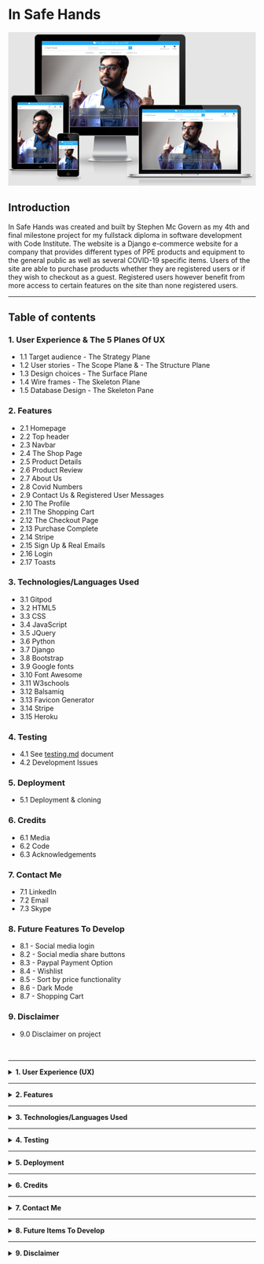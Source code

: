 # **In Safe Hands** #

![Image of site on many screens](/media/readme_images/site_responsive_image.png)

## **Introduction** ##

In Safe Hands was created and built by Stephen Mc Govern as my 4th and final milestone project for my fullstack diploma in software development with Code Institute. The website is a Django e-commerce website for a company that provides different types of PPE products and equipment to the general public as well as several COVID-19 specific items. Users of the site are able to purchase products whether they are registered users or if they wish to checkout as a guest. Registered users however benefit from more access to certain features on the site than none registered users. 

<hr>

## **Table of contents** ## 

### **1. User Experience & The 5 Planes Of UX** ###
* 1.1 Target audience - The Strategy Plane
* 1.2 User stories - The Scope Plane & - The Structure Plane
* 1.3 Design choices - The Surface Plane
* 1.4 Wire frames - The Skeleton Plane
* 1.5 Database Design - The Skeleton Pane

### **2. Features** ###
* 2.1 Homepage 
* 2.2 Top header
* 2.3 Navbar
* 2.4 The Shop Page
* 2.5 Product Details
* 2.6 Product Review
* 2.7 About Us
* 2.8 Covid Numbers
* 2.9 Contact Us & Registered User Messages
* 2.10 The Profile
* 2.11 The Shopping Cart
* 2.12 The Checkout Page
* 2.13 Purchase Complete
* 2.14 Stripe 
* 2.15 Sign Up & Real Emails
* 2.16 Login
* 2.17 Toasts

### **3. Technologies/Languages Used** ###
* 3.1 Gitpod
* 3.2 HTML5
* 3.3 CSS
* 3.4 JavaScript
* 3.5 JQuery
* 3.6 Python
* 3.7 Django
* 3.8 Bootstrap 
* 3.9 Google fonts
* 3.10 Font Awesome
* 3.11 W3schools
* 3.12 Balsamiq 
* 3.13 Favicon Generator
* 3.14 Stripe 
* 3.15 Heroku

### **4. Testing** ###
* 4.1 See [testing.md](testing.md) document 
* 4.2 Development Issues

### **5. Deployment** ###
* 5.1 Deployment & cloning

### **6. Credits** ###
* 6.1 Media
* 6.2 Code 
* 6.3 Acknowledgements

### **7. Contact Me** ###
* 7.1 LinkedIn
* 7.2 Email
* 7.3 Skype

### **8. Future Features To Develop** ###
* 8.1 - Social media login
* 8.2 - Social media share buttons
* 8.3 - Paypal Payment Option
* 8.4 - Wishlist
* 8.5 - Sort by price functionality
* 8.6 - Dark Mode
* 8.7 - Shopping Cart

### **9. Disclaimer** ###
* 9.0 Disclaimer on project

<br>
<hr>

<details>
<summary><strong>
1. User Experience (UX)
</strong></summary>
<br>

#### **1.1 - Target Audience - The Strategy Plane** ####

* The websites target audience is users who are looking to purchase various types of PPE equipment that the store provides. The website is a B2C (Business to consumer) website and is not aimed at the B2B (Business to business) market. The main goal of the business is to sell various type of PPE equipment to as many people as possible. Part of the business strategy is to keep users coming back to the site even if they are not buying a product on that particular visit. The more times someone visits your site, the greater the chance of them purchasing something from the store. Part of the strategy of getting users to return to the site is the covid numbers page that gives users a vast amount of user friendly interactive data on the current covid situation. This data while free to view and use, is kept behind a registered users wall, so anyone wishing to use it has to register to view it. The data is not generated by the store, but is compiled by our world in data. I recognize the potential that someone may register, view the data source and then start to use the our world in data site instead of the in safe hands site, but this is unavoidable when using 3rd party data. 

<hr>

#### **1.2 - User Stories - The Scope Plane** ####

* The main aim of the site is to sell various types of PPE equipment to the consumer market. Users who search for, and come to the site are, for the majority, already in buying mode. Therefore you want to facilitate a streamline buying experience with as few barriers as possible from product view to taking payment. The site functionality will allow users to view all of the products on the site in detail, proceed straight to a guest checkout where they can to complete the order if they so wish. The site also offers features that are only available to registered users such as the profile page, the order history page, the create reviews functionality, and the the priority messages feature. While the site offers features that are only available to logged in users, it will not lose sales by forcing people to register to complete a purchase.<br><br>
* <strong>User story - Site Owner: As the owner of the e-commerce site I want:</strong><br>
* I want to be able to offer my customers a range of various types of PPE products so i can: acquire new customers and retain regular ones who will buy their PPE products from me
* I want to be able to manage all of the items that my store sells myself so i can: Add, edit, update and remove different items quickly and easily depending on how they are selling 
* I want to offer my customers a simple, efficient and user friendly shopping experience so i can: Offer users have a good user experience on the site they will come back and provide repeat business
* I want to offer registered customers access to the latest Covid-19 data all in one place so i can: offer users a reason to come back to the site on a regular basis, they need to register to view this data so this allows me to send them email marketing to encourage them to buy and to update them on the store
* I want to encourage my users to register so i can: so they can save their details and streamline the purchasing process. Once they have registered I can also email market to this database of customers
* I want to provide a guest checkout so i can: offer users who do not wish to register the ability to still purchase from the store and checkout out in a quick and easy manner so the store doesn’t lose any potential business

#### **1.2 - User Stories - The Structure Plane** ####

* The structure of the site is based upon a base.html template that is replicated across all pages on the site. In the English speaking world people read from left to right and from top to bottom. Therefore the website should reflect this. On every page all of the site navigation is retained at the top of the page. This creates a comfortable user experience as once a user has a feel for the sites navigation and functionality, they can see it is replicated across the site, they are not confronted with a new layout or design on each page. The Navar is broken up into 4 separate categories. Shop PPE, About Us, Covid Info, and Contact Us. As the main aim of the site is to sell PPE equipment the first dropdown menu the user comes to is the Shop PPE menu. From here the user can view all of the PPE products or view them category by category. The about us, covid info and contact us pages contain only information on these items so the information is all grouped into relevant sub pages. The account management is all navigated to via the "My Account" drop down menu, and the shopping cart and checkout from the cart. When designing the sites structure, the user stories below were part of that formation process.<br><br>
* <strong>User story - Site User: As a shopper on the site I want to:</strong><br>
* I want to view all of the products in the store so i can: select a product to purchase
* I want to view individual products and their details so i can: identify the price, description, product protection rating, see the product image
* I want to, at a glance, be able to keep track of my purchases at any time on the site so i can: keep track of the value of goods in my cart so i can avoid spending to much money
* I want to be able to register for an account quickly and easily so i can: have a personal account on the site if I become a regular user
* I want to be able to log in and log out quickly and easily so i can: know my account can be securely logged on and off with only a few clicks. 
* I want to be able to recover my password simply if I forget it so i can: regain access to my account 
* I want to view my profile when i wish so i can: see my order history and order details 
* I want to search for a specific product or category so i can: quickly find the item that I am looking for 
* I want to easily select the quantity of a product once I have chosen to buy it so i can: add more of the product to the cart if I choose to buy more with a few clicks 
* I want to be offered a quick and easy checkout procedure so i: don’t have to register for an account if I don’t want to and still avail of a quick and easy checkout process 
* I want to be able to fully adjust my cart before checkout: incase I decide to buy more or a product, remove a product, or have selected the incorrect amount of a product
* I want to see an order confirmation in detail once ive completed my purchase so i can: verify that everything with my order is correct
* Most importantly I want to be able to use a payment provider I feel safe with so i can: feel safe and secure that my card details will be safe with this purchase  
<hr>

#### **1.3 - Design Choices - The Surface Plane** ####
<br>

**FONTS**

* For the website i decided to use the google font style of Josefin Sans. The idea of this typeface is to be geometric, elegant, with a vintage feeling. It is inspired by geometric sans serif designs from the 1920s. The link to the Josefin Sans font on Google Font can be found by clicking: [Here](https://fonts.google.com/specimen/Josefin+Sans#standard-styles)

![Image of Josefin Sans font](/media/readme_images/josefin_sans_image.png)

**ICONS**

* I have also incorporated icons throughout the website as they offer the user a more positive and intuitive user experience. All the icons that i have used came from Font Awesome website The link to the Font Awesome website can be found by clicking: [Here](https://fontawesome.com/)

**COLOURS**

* The primary colour i decided on for the website was the colour blue, specifically the colour #1fb4ff

![Image of #1fb4ff](/media/readme_images/1fb4ff.png)

* I chose the color blue because blue is typically associated with credibility, trust, knowledge, professionalism, cleanliness and calming. All of these qualities are valued in the medical/health industry which meant that blue was the ideal choice for this project.
* For the secondary colours i used the website Coolors to decide on which additional colour combination to use. Coolors is free website that uses a generator to run through different colours and palettes that will match and compliment the colours you have selected so far. The website can be found by clicking this link: [Click Here](https://coolors.co/)
* The full palette of colours i decided on to go with and their uses can be viewed below:

![Image of ms4 colour palette](/media/readme_images/MS4_colour_palette.png)

* #343A40 is the colour of the text on the site. This is the Bootstrap 4 colour for the class text-dark as Bootstrap 4 doesn't have a text-black colour
* #c3c1c1 is the silver/grey secondary colour that is used lightly throughout the site for things like borders
* #ffffff is the standard white colour that is the base of the site 
* #dc3545 is the standard Bootstrap red colour for warnings suck as invalid credit card information entered or warning toasts 

**IMAGES**

* Some of the imagery i used for the website was taken from Unsplash. Unsplash is a platform powered by a community of creators that have provided hundreds of thousands of their own photos for others to use in their projects free of charge as long as they abide by the Unsplash licence terms and conditions. These T&C's can be viewed by clicking [Here](https://unsplash.com/license) 
<hr>

#### **1.4 - Wire Frames - The Skeleton Plane** ####
<br>

* The wire frames for the site can be found here: [wireframes.md](wireframes.md)

<hr>

#### **1.5 - Database Design - The Skeleton Plane** ####
<br>

* Django works with SQL databases by default, I used SQLite during development. Heroku provides a PostgreSQL database for deployment. Below you can find all of the models used in this project and also a visualization of the database schema and its relationships and structure.<br>

* **The Database Schema**

![Image of database schema](/media/readme_images/database_schema.jpeg)

* **The Models**

<strong>Checkout/Models/`Order`:</strong>

| Name              | Database Key    | Field Type    | Type Validation                                                                      |
|-------------------|-----------------|---------------|--------------------------------------------------------------------------------------|
| Order Number      | order_number    | CharField     | `max_length=32, null=False, editable=False`                                            |
| User              | user_profile    | ForeignKey    | `UserProfile, on_delete=models.SET_NULL, null=True, blank=True, related_name='orders'` |
| Date & Time       | date            | DateTimeField | `auto_now_add=True`                                                                    |
| First Name        | first_name      | CharField     | `max_length=50, null=False, blank=False`                                               |
| Last Name         | last_name       | CharField     | `max_length=50, null=False, blank=False`                                               |
| Full Name         | full_name       | CharField     | `max_length=100, null=True, blank=True`                                                |
| Email             | email           | EmailField    | `max_length=254, null=False, blank=False`                                              |
| Phone Number      | phone_number    | CharField     | `max_length=20, null=False, blank=False`                                               |
| Street Address 1  | street_address1 | CharField     | `max_length=80, null=False, blank=False`                                               |
| Street Address 2  | street_address2 | CharField     | `max_length=80, null=False, blank=False`                                               |
| Town or City      | town_or_city    | CharField     | `max_length=40, null=False, blank=False`                                               |
| County            | county          | CharField     | `max_length=80, null=True, blank=True`                                                 |
| Eircode           | eircode         | CharField     | `max_length=20, null=True, blank=True`                                                 |
| Country           | country         | CharField     | `blank_label='Select Country *', null=False, blank=False`                              |
| Delivery          | delivery_cost   | DecimalField  | `max_digits=6, decimal_places=2, null=False, default=0`                               |
| Order Total       | order_total     | DecimalField  | `max_digits=10, decimal_places=2, null=False, default=0`                               |
| Grand Total       | grand_total     | DecimalField  | `max_digits=10, decimal_places=2, null=False, default=0`                               |
| Original Cart     | original_cart   | TextField     | `null=False, blank=False, default=''`                                                  |
| Stripe Payment ID | stripe_pid      | CharField     | `max_length=254, null=False, blank=False, default=''`                                  |
<br>

<strong>Checkout/Models/`OrderLineItem`:</strong>

| Name            | Database Key   | Field Type   | Type Validation                                                                      |
|:-----------------|:----------------|:--------------|:--------------------------------------------------------------------------------------|
| Order           | order          | ForeignKey   | `Order, null=False, blank=False, on_delete=models.CASCADE, related_name='lineitems'` |
| Product         | product        | ForeignKey   | `Product, null=False, blank=False, on_delete=models.CASCADE`                         |
| Quantity        | quantity       | IntegerField | `null=False, blank=False, default=0`                                                 |
| Line Item Total | lineitem_total | DecimalField | `max_digits=6, decimal_places=2, null=False, blank=False, editable=False`            |

<br>

<strong>Contact Us/Models/`ContactMessages`:</strong>

| Name          | Database Key  | Field Type    | Type Validation                                                |
|:---------------:|:---------------:|:---------------:|----------------------------------------------------------------|
| Sender        | sender        | ForeignKey    | `UserProfile, on_delete=models.CASCADE, null=True, blank=True` |
| Subject       | subject       | CharField     | `max_length=80, null=False, blank=False`                       |
| Message       | message       | TextField     | `max_length=3000, null=False, blank=False`                     |
| Date & Time   | date          | DateTimeField | `auto_now_add=True, editable=False`                            |
| Contact Email | contact_email | EmailField    | `max_length=254, null=True, blank=True`                        |

<br>

<strong>Products/Models/`Category`:</strong>

|      Name     |  Database Key | Field Type |             Type Validation            |
|:-------------:|:-------------:|:----------:|:--------------------------------------:|
|      Name     |      name     |  CharField |      `max_length=200, blank=False`     |
| Friendly Name | friendly_name |  CharField | `max_length=200, null=True,blank=True` |

<br>

<strong>Products/Models/`Product`:</strong>

| Name              | Database Key | Field Type   | Type Validation                                                |
|-------------------|--------------|--------------|----------------------------------------------------------------|
| Category          | category     | ForeignKey   | `'Category', null=True, blank=True, on_delete=models.SET_NULL` |
| Product Id        | p_id         | CharField    | `max_length=200, null=True, blank=True`                        |
| Name              | name         | CharField    | `max_length=200`                                               |
| Description       | description  | TextField    |                                                                |
| Price             | price        | DecimalField | `max_digits=6, decimal_places=2`                               |
| Protection Rating | rating       | DecimalField | `max_digits=6, decimal_places=2, null=True, blank=True`        |
| Image URL         | image_url    | URLField     | `max_length=1024, null=True, blank=True`                       |
| Image             | image        | ImageField   | `null=True, blank=True`                                        |

<br>

<strong>Products/Models/`UserProfile`:</strong>

| Name              | Database Key | Field Type   | Type Validation                                                |
|-------------------|--------------|--------------|----------------------------------------------------------------|
| Category          | category     | ForeignKey   | `'Category', null=True, blank=True, on_delete=models.SET_NULL` |
| Product Id        | p_id         | CharField    | `max_length=200, null=True, blank=True`                        |
| Name              | name         | CharField    | `max_length=200`                                               |
| Description       | description  | TextField    |                                                                |
| Price             | price        | DecimalField | `max_digits=6, decimal_places=2`                               |
| Protection Rating | rating       | DecimalField | `max_digits=6, decimal_places=2, null=True, blank=True`        |
| Image URL         | image_url    | URLField     | `max_length=1024, null=True, blank=True`                       |
| Image             | image        | ImageField   | `null=True, blank=True`                                        |

<br>

<strong>Reviews/Models/`ProductReview`:</strong>

|       Name       |   Database Key   |   Field Type  |                          Type Validation                         |
|:----------------|:----------------|:-------------|:----------------------------------------------------------------|
|   Review Title   |   review_title   |   CharField   |             `max_length=90, null=False, blank=False`             |
| Reviewed Product | reviewed_product |   ForeignKey  |   `Product, null=False, blank=False, on_delete=models.CASCADE`   |
|     Reviewer     |     reviewer     |   ForeignKey  | `UserProfile, null=False, blank=False, on_delete=models.CASCADE` |
|      Review      |      review      |   TextField   |                         `max_length=500`                         |
|    Date & Time   |       date       | DateTimeField |                        `auto_now_add=True`                       |
<br>

</details>

<hr>

<details>
<summary><strong>
2. Features
</strong></summary>
<br>

#### **2.1 - Home Page** ####

* When the user lands on the homepage they will see the main homepage image which is of a doctor. In this image the doctor is pointing upwards towards the top of the page with the forefinger on each hand. I choose this image specifically because i thought it worked well as the doctor appears to be pointing towards towards the dropdown menu and the search bar located above the image, so at a glance its like he is drawing your attention to the main functioning part of the page. 

![Image of homepage](media/readme_images/homepage.png)

* At the base of the page i have used a bootstrap carousel to display 3 reviews that customers have left about the site. On these carousels i have used an image of a person (To represent the customer) and their brief review. I have also used indicators letting users see visually below the review that there are 3 reviews in total that are being filtered through. I have disabled click feature so users don't have the ability to click through the reviews, the reviews are on a set timer and rotate evenly.

<hr>

#### **2.2 - Top header** ####

* The top header on the page consists of 3 separate items. The company brand/logo occupies the top left 3rd of the screen. If the user clicks on the company brand/name the user will be be brought back to the homepage.

![Image of brand/logo](media/readme_images/brand:logo.png)

* The center of the screen is occupied by the search bar. Here users can search for items in the store by typing in a key/search word. If that word is in the name or description of the product then the page will return a list of those products for the user to view. If there are no items that match the search/keyword then no products will be displayed on the products page and the user will see the message 0 Products found for "(search/keyword)". If the user doesn't enter a search/keyword and just presses the search button then they will be brought to the all products page where all of the products available are listed. 

![Image of search bar](media/readme_images/search_bar.png)

* The right hand side of the header is where the user login and shopping cart are located. Here users can see at a glance if anything is in their cart and if so the value of those items. When the shopping cart is empty the cart test will be black. When the user adds an item to the shopping cart the value of those items will be displayed on the cart in red. I choose to make the text red as it is more catching and it will stand out clearly against the black. 

![Image of shopping cart](media/readme_images/shopping_cart.png)

* If the user clicks on the My Account icon they will, depending on if they are logged in or not, see different account management options. A none logged in user will see the the option to register or to log in. (Screenshot Below)

![Image of user icon](media/readme_images/user_account.png)

* A logged in user will see the options to view their profile, and to logout.

![Image of logged in user options](media/readme_images/user_account_logged_in.png)

* An admin or superuser will see the same options as a logged in user however they will also see the option to Add Products to the store. Only superusers and admin staff have this functionality. (Screenshot below)

![Image of superuser options](media/readme_images/super_user_logged_in.png)

<hr>

#### **2.3 - The Navbar** ####

* The navbar is a bootstrap navbar that contains 4 separate dropdown menus to allow users to easily navigate the site. The first dropdown is the one that is for the store and will allow users to search for different types of PPE products that the site offers. Users can search for all the PPE equipment on one single page, or search via category of items the store sells.

![Image of Shop PPE dropdown](media/readme_images/shop_dropdown.png)

* The second dropdown item will bring users to the about us page where user can read a bit more information about the company. This is just a standard about us page one would expect. 

![Image of about us dropdown](media/readme_images/about_us.png)

* The third dropdown is the one for up to date information on Covid-19.

![Image of covid numbers dropdown](media/readme_images/covid_numbers.png)

* The final dropdown will bring the users to the contact us page. 

![Image of contact us dropdown](media/readme_images/contact_us.png)

* On mobile devices the navbar will shrink and can be opened by the user if they click on the hamburger icon on the top left of the page. After clicking all of the items will again be visible for the user to navigate the site. 

![Image of Navbar on mobile](media/readme_images/navbar_opened.png)
<hr>

#### **2.4 - The Shop Page** ####

* Users to the site have the ability to shop in a number of different ways on the site. The first way is using the search bar at the top of the page. Here users can search for products via a products name, or by a key word that is mentioned in the products description. The page will return the number of products that meet that search criteria and also display the number of items its returned in the top left above the items (Screenshot below)

![Image of name searched for via name](media/readme_images/search_via_name.png)

* The second way users can shop is via the SHOP PPE dropdown menu in the navbar. Here all of the items the shop sells are broken up into their respective categories, so users can quickly and easily search for what they need with a few clicks. 

![Image of shop dropdown](media/readme_images/shop_dropdown.png)

* After the user clicks on a category the page will render all of the products in that category and also display the number of products in that category. The image below is what is displayed if the user searches for "covid testing" 

![Image of category search results](media/readme_images/covid_testing_search.png)

* Finally if the user just clicks on the search button on the search bar without entering anything to search for then all of the products the store currently sells will be listed 

![Image of all products](media/readme_images/all_products.png)

<hr>

#### **2.5 - Product Details Page** ####

* The product details page gives users a detailed view of the product they are considering buying. The page will render the exact same for each product, only the product information will change to allow for a better user experience. Logged in users and guest users will see the same page layout apart from one difference, and that is logged in users will see the "Review This Product" button. On the product details page users will see:
1. Product Name 
2. Product Price
3. Protection level offered by the product
4. Product Category
5. Product Description
6. Read the reviews


The functionality on this page will: 
1. Allow users to add a specified quantity of a product to the cart
2. Post reviews (Logged in users only) 

Admin users will also have the ability to:
1. Edit a product
2. Delete a product 

![Image of product details page](media/readme_images/product_details.png)

* The page will maintain its structure on tablets (Screenshots below:)<br>

![Image of product details page on tablet](media/readme_images/product_details_tablet.png)

<br>

However on smaller mobile devices and mobile phones the product information will stack one section on top of the other segregated by section type (Screenshots below:)<br>

![Image of product details page on mobile phone](media/readme_images/product_details_mobile_1.png)

<br>

![Image of product details page on mobile phone](media/readme_images/product_details_mobile_2.png)


<hr>

#### **2.6 - Product Review Page** ####

* One of the pass criteria for this project was to:<br>

* <strong>"Implement at least 1 form, with validation, that allows users to create and edit models in the backend"</strong>

* The feature i have chosen for this is criteria is a registered users product review feature. A product review feature is something that most users expect to find on a modern e-commerce website. A review feature is a benefit to both customers and the store owner alike. When a store offers customers a review function it creates a better user engagement experience on your site. It allows users to leave feedback about what they thought about the product they have purchased. The review feature also lets the user know that their feedback is valued and is listened to. This feature also allows other potential customers to make a better buying decision based on the reviews of other users who have purchased the product. Finally it also allows the store owner to view the feedback each product is receiving. Store owners should never be afraid of a negative review, if a review is negative but constructive it will highlight a weak point that can be improved upon and the store owner will know they have 2 options. Firstly they can relay this feedback back to the manufacturer/supplier and see if it is possible ot improve the product, or if this is not an option, then the store owner can discontinue selling the product. 

* Anyone on the site will have the ability to read reviews, but to drive registration and sign ups, creating a review is only available to registered users who are logged in. On the product details page a none logged in user will see the following prompt under the reviews section  <strong>"Have you purchased this product? If you are a registered/logged in user then you can leave a review for this item and let others know your feedback. Login or register by clicking on the My Account icon on the top right of the page."</strong>

![Image of review prompt none logged in users](media/readme_images/review_prompt_2.png)

* However logged in users will see a different prompt. The prompt they will see is: <strong>"If you've purchased this product why not leave a review so others can see your feedback"</strong> (Screenshot below:)

![Image of review prompt logged in users](media/readme_images/review_prompt.png)

* The review page is based on the ProductReview model. That model can be found below:

`class ProductReview(models.Model):`<br>
&nbsp; &nbsp; &nbsp; `review_title = models.CharField(max_length=90, null=False, blank=False)`<br>
&nbsp; &nbsp; &nbsp; `reviewed_product = models.ForeignKey(Product, null=False, blank=False, on_delete=models.CASCADE,)`<br>
&nbsp; &nbsp; &nbsp; `reviewer = models.ForeignKey(UserProfile, null=False, blank=False, on_delete=models.CASCADE)`<br>
&nbsp; &nbsp; &nbsp; `review = models.TextField(max_length=500)`<br>
&nbsp; &nbsp; &nbsp; `date = models.DateTimeField(auto_now_add=True)`<br><br>
    `class Meta:`<br>
&nbsp; &nbsp; &nbsp; # This will correct the verbose spelling in Django admin to the correct plural spelling of reviews<br>
&nbsp; &nbsp; &nbsp; `verbose_name_plural = 'Reviews'`<br><br>
&nbsp; &nbsp; &nbsp; `def __str__(self):`<br>
&nbsp; &nbsp; &nbsp; # Renames the instance of the ProductReview model with the review title<br>
&nbsp; &nbsp; &nbsp; `return self.review_title`<br>

* The form that will render for the user can be seen below, it will have:
1. Review from = `reviewer`
2. Review Title = `review_title`
3. Reviewed Product = `reviewed_product`
4. Your Review = `review`
5. Submit review button

![Image of add review page](media/readme_images/add_review.png)

* The field for the reviewer automatically generates the username of the current logged in user. This input field i have disabled so users are not able to adjust or alter it in any way. This was done as a defensive measure to ensure all reviews can be traced to their poster.
* The reviewed product field is a dropdown menu that lists all of the items currently available in the store. The user can select the product from this menu when creating their review. 

![Image of product review dropdown menu](media/readme_images/select_product_for_review.png)

* All fields on the model are required fields. The `date` field is automatically generated but that field is hidden on the review form as it is automatically generated and you don't want the user adjusting it. Once a review has been created and the form has been validated it will be posted to the product details page as well as to the backend. The reviews in the backend are displayed to the owner with the layout below: 

![Image of product review in django](media/readme_images/reviews_in_django.png)

* When the user clicks on the review it will open in the admin page and the store owner can read the review (Screenshot below:)

![Image of product review in django opened](media/readme_images/reviews_in_django_opened.png)

* For displaying the product reviews on the site i have used a Bootstrap collapsible container with a `overflow-y` set to `scroll`. The reason for this again is defensive programming. As more and more users come to the site and reviews start to build up, i didn't want to someone to click on the "Read Product Reviews" button and then have 20 or 30 reviews appear for the user to have to scroll down what becomes a very long page. The collapsible element means the user will stay on the same part of the page and can just scroll through the reviews. I used this feature as i was especially conscious as to how the reviews would display on mobile devices (Screenshot below:)

![Image of product review on mobile](media/readme_images/review_on_mobile.png)

The 2nd part of the criteria on this model is that users must be able to edit a model. To meet this criteria i have also added the feature for users to be able to edit their own reviews. Users can only edit reviews they have created. As you can see in the image above a user, whether anonymous or not, can view all of the reviews on the site, but when a user is logged in they can see the <strong>"Edit your review"</strong> link next to the review they have created.

![Image of edit your review link](media/readme_images/edit_your_review_link.png)

* When the user clicks on the edit your review link the edit review page will open. It is the exact same as the add a review page however all of the information from the previous review will be populated so they user can read over their original review before editing and saving. 

![Image of edit your review page](media/readme_images/edit_your_review_page.png)

* Once the review has saved the updated review will be reflected both in the backend and on the site. 

<hr>

#### **2.7 - About Us Page** ####

* This is a standard about us page you would expect to find on any business site. It has an image of 2 medial workers and some text detailing a bit about the company.

![Image of about us page](media/readme_images/about_us_page.png)
<hr>

#### **2.8 - Covid Numbers Page** ####

* One of the features of the site is the covid map that provides users with up to the minute covid-19 data and stats. Again, as part of the strategy to get as many people to register on the site as possible this data is kept behind a registered users wall. Unregistered users are informed upon landing on the page that to view the data they only need to register on the site and don't need to purchase any items. (Screenshot below) 

![Image of covid numbers page none logged in users page](media/readme_images/covid_numbers_1.png)

* If a user registers and comes back to the Covid Numbers page they will see the following map.

![Image of covid numbers page logged in users](media/readme_images/covid_numbers_2.png)

* This map offers users a huge wealth of information that is updated daily. Users can view the latest charts, maps, tables, sources and are free to download some the data. Users can use this page to see covid stats on a global, regional and country by country basis. Again by incorporating this feature into the site you are firstly making users register to see the data, and secondly you are providing them with a reason to come back and visit the site on a regular basis. The goal here would be to convert some of these regular visitors into customers. If covid numbers in their locality are increasing or at a high level, then this information can act as a motivator and encourage users to purchase PPE equipment on the site. 
<hr>

#### **2.9 - Contact Us Page & Registered User Messages** ####

* One of the pass criteria for this project was to:<br>

"Create at least 1 form with validation that will allow users to create records in the database (In addition ot the authentication mechanism").
* The feature i have chosen to meet this requirement is a priority messaging service. One of the main goals of any e-commerce site is to get as many people as possible signed up and spending money. A site should always be pushing for users to sign up and register, even if they don't buy something on the first visit (They could be on the site to use the covid numbers feature listed above) because it still allows the site owner to build their user database and email market to these registered users at a later date. 
* If an unregistered user logs onto the site and navigates to the contact us page, they will see the company contact details as you would normally expect, below that they will see a message explaining about the registered users priority messages function and also a link for customers to sign up or log in (screenshot below) 

![Image of priority messages user prompt](media/readme_images/user_messages_1.png)

* Once a registered/logged in user comes to the site on the contact us page they will see the message box automatically displayed. To hit the message home again to logged in users there is some text above the message form explaining that any message sent to the site via this messaging center will take priority over all other incoming communication.

![Image of priority messages page for registered users](media/readme_images/user_messages_2.png)

On the form the logged in user will see the following visible fields:
> Message From (Required)<br>
> Message Subject (Required)<br>
> Message Text Box (Required)<br>
> Users email (Not required)<br>

The model for this form can be found below:

`class ContactMessages(models.Model):`<br>
    `sender = models.ForeignKey(UserProfile, on_delete=models.CASCADE, null=True, blank=True)`<br>
    `subject = models.CharField(max_length=80, null=False, blank=False)`<br>
    `message = models.TextField(max_length=3000, null=False, blank=False)`<br>
    `date = models.DateTimeField(auto_now_add=True, editable=False)`<br>
    `contact_email = models.EmailField(max_length=254, null=True, blank=True)`<br>
    <br>
    # This will correct the spelling in Django admin to the correct plural spelling<br>
    `class Meta:`<br>
        `verbose_name_plural = 'Contact Messages'`<br>
    <br>
    # Renames the instance of the ContactMessages model with the ContactMessages name
    `def __str__(self):`<br>
        `return self.subject`<br>

* The `sender` (Message From:) field is automatically generated depending on which user is logged in to the site. I have also made this input field disabled so the user can not adjust or alter it, this is to ensure that every message can be attached to a specific registered site user. For a better user experience the disabled feature also stops the user clicking on the name and a highlight box appearing and creating the impression the user can adjust the field. 
* The `subject`, `message` and `email` field are self explanatory. I also have a `date & time` field which is not displayed to the user.
* This messaging service allows users to create records (messages) in the database as well as providing all the information i have stipulated as required in the model. In the django admin panel how the messages are received and displayed can be seen in the screenshot below. 

![Image of registered messages in Django](media/readme_images/django_user_message.png)

As you can see they are displayed just like an incoming email would be displayed. When the site administrator clicks on the message they will see it in full, again with all of the information below on display. 
<br>

![Image of registered messages opened in Django](media/readme_images/django_user_message2.png)

This allows the site owner to keep a record of any messages sent on the site from registered users. The main drive for this is to encourage registered users to message the store through the message facility on the website and not just via an email. This in tandem with the Covid Numbers data is done to encourage users of the site to return to it as regularly as possible. The more people that are visiting the site, the more the odds increase that the user may decide to spend some money while they are on the site. 
<hr>

#### **2.10 - The Profile Page** ####

* Registered users on the site will have their own dedicated profile page. On this page users will see 2 features. The first one is their address and contact details. The 2nd will be their order history. 

* The address and contact details page allows users of the site to both create and update records in the backend. Users are able to log in at any time to the site and update their details and save them with a single click.

![Image of user profile page](media/readme_images/profile_details.png)

* When the user purchases an item and goes to the checkout page the delivery address will auto populate the delivery address if the user has saved that info. I have also set this form up so the personal details of the order recipient are not auto generated and must be entered in by the user (Screenshot below)

![Image of user checkout page](media/readme_images/checkout_page.png)

* The user will still have to enter a name, email and phone number on the checkout page for the order to be processed. I chose this approach as a user may not be home when an item is being delivered to their property, this allows the user purchasing their product to put the name and number of someone else who may be home and their contact details for the courier to reach. 
* The 2nd feature on the profile page is the order history feature. Registered users on the site will be able to see all of the orders they have placed on the site previously.

![Image of user order history](media/readme_images/order_history.png)

* The user will see a small summary of the previous orders they have placed on the site in this section. If they wish to see a more detailed breakdown of that order they can do so by clicking on the order number and they will be brought to the order in more detail (Screenshot below:)

![Image of user order history detailed](media/readme_images/order_history_detailed.png)

<hr>

#### **2.11 - The Shopping Cart Page** ####

* Once a user has added an item/items to the shopping cart they will be able to view it by clicking on the shopping cart icon. When they get to the shopping cart it will look like the image below: 

![Image of user shopping cart](media/readme_images/shopping_cart_2.png)

* Here users will see a line by line breakdown of all of the items in their shopping cart. They will have the ability to adjust each line item directly in the cart and increase the quantity or remove an item completely with just a couple of clicks. 
* After all of the line items the user will see a summary of their shopping cart at the bottom of the page. This summary will detail:<br>
1. The number of items in the cart 
2. The cart total (Value of items purchased) 
3. Delivery fee (If applicable)
4. Total amount due
5. If the user is spending below the free delivery threshold they will also see a prompt informing them if they spend a certain amount of money they will qualify for free delivery (Screenshot below)<br><br>

![Image of cart breakdown](media/readme_images/cart_breakdown.png)

* They also have a button "Keep Shopping" that will bring them back to the store if they wish to continue shopping and a "Secure Checkout" button to proceed to the checkout. 

<hr>

#### **2.12 - The Checkout Page** ####

* As covered above in the profile section above on the checkout page the user has to enter their contact details, their deliver address, and their payment details. 
* There are 2 buttons on the page for the user to be able to go back and adjust their order 1 last time, or to complete the form and then complete their order. 

![Image of user checkout page](media/readme_images/checkout_page.png)

* To encourage the user to spend a bit more money on this purchase the free delivery prompt will be located at the bottom of the page to try and encourage a user to spend some more money so they can avail of this feature. 
* The only difference on the form for a logged in/registered user vs an anonymous user is a logged in user will have the option to save the delivery address to their profile via a checkbox.  

![Image of cart checkbox](media/readme_images/checkout_checkbox.png)

* A none registered user will see the prompt asking them do they wish to "Create an account or login to save this information, or continue as an unregistered shopper"

![Image of cart create an account or login prompt](media/readme_images/checkout_login_register_prompt.png)

* The payment processor on the Checkout page is from Stripe. 

<hr>

#### **2.13 - Purchase Complete Page** ####

* Once the users purchase has been completed they will receive a confirmation message detailing everything about their order. They will have:
1. A thank you for your business prompt (The users name will automatically be generated in this thank you prompt as i feel it adds a bit of personalization to the thank you message.)
2. An order number
3. An order placed date and time
4. List of items they purchased
5. Breakdown of the costs
6. The delivery details listed

![Image of user order history detailed](media/readme_images/order_history_detailed.png)

<hr>

#### **2.14 - Stripe In The Background** ####

* The shopping cart in this project is powered by Stripe which was one of the pass criteria for this MS4 project. After a user has finished shopping on the site and has added an item/items to the cart they then proceed to the checkout page. (Screenshot below:) 

![Image of user order in checkout before payment](media/readme_images/stripe_1.png)

* When the checkout page is generated a payment intent will also be created in the events section of the stripe dashboard which you can see in the screenshot below. 

![Image of event created in stripe](media/readme_images/stripe_2.png)

* After the user has entered all their details into the checkout form and the form passed validation checks the user will then click on the pay now button. The user will see an animated gif (Screenshot below) and a message asking them not to close the browser. 

![Image of processing gif](media/processing/processing-1.gif)

* If the users payment has been successfully processed by stripe, the user will see an order confirmation page generated with a breakdown of their order. (Screenshot below)

![Image of user order in checkout before payment](media/readme_images/stripe_order_confirmation_1.png)

In the Stripe dashboard we can see the following 3 events in relation to that payment which are:
1. Event created
2. Event charged
3. Event succeeded 

![Image of stripe events in dashboard](media/readme_images/stripe_3_events.png)

* When we drill into the stripe event data we can see the information that has been captured by stripe. The 4 main pieces of information are:
1. Amount To be charged 

![Image of stripe events in dashboard](media/readme_images/stripe_amount_charged.png)

2. Billing address and contact details:

![Image of stripe event billing and contact details](media/readme_images/stripe_billing_and_contact.png)

3. The metadata we have set up to capture:
* Shopping cart item id and quantity of that item
* If the user has checked the "Save Delivery Address Info" checkbox on the checkout page (Registered users only)
* Customer Username 

![Image of stripe event meta data](media/readme_images/stripe_metadata.png)

* If the user is an anonymous user (Not registered or logged in) then we will also see this reflected in the metadata

![Image of stripe event meta data anonymous user](media/readme_images/metadata_anonymous_user.png)

4. The final crucial part of the information that we capture is the shipping address. 

![Image of stripe shipping details](media/readme_images/stripe_shipping_address.png)

* This set up allows us to capture all of the information we would need for an order in the store. 

NOTE ON SHIPPING ADDRESS:

* For now in this project the shipping and billing address are the same. I future i would like to develop the option for the registered users to be able to add multiple shipping & billing addresses. However due to time constraints and a rapidly approaching deadline on this project it is a feature i will have ot develop at a later date.

#### **2.14 - Stripe continued - Webhooks ** ####

* In this project i also incorporated the use of Stripe Webhooks. Webhooks in ths project are used for when a user places and order and presses the pay now button, and the either intentionally or unintentionally closes the browser, or if the form fails to submit correctly. If that is the case the order will still be placed and show up in Django, and all of the payment details will still be delivered into our stripe account. 
* Webhooks prevent a user placing an order on the site, their browser closing intentionally or unintentionally, they user being billed and not receiving their items, which is not what you want to have happen as a store owner.

<strong>DEVELOPMENT ISSUE: Please see section 4 of this document testing to read up on the webhook development issue i encountered.</strong> 

<hr>

#### **2.15 - Sign Up & Real Emails** ####

* If a uer wishes to become a registered user on the site they can do so in a matter of minutes. The step by step process is:
1. Click on the My Account icon in the top right and side of the page on desktop or in the top row on mobile, from the drop down menu click on Register.
2. On the sign up page the user will be asked for their email address, to create their own username, and to enter a password of their choosing.

![Image of sign up page](media/readme_images/sign_up_page.png)

* This form requires validation so if the user tries to register by leaving some or all of the fields blank, then a pop up will let them know a missing field is required (Screenshot below:)

![Image of sign up page validation](media/readme_images/sign_up_validation.png)

* Also if a user tries to sign up with a username or email that is already in use they will be notified when they try and submit the form that the email/username they are trying to submit is already in use (Screenshot below:)

![Image of of sign up page validation](media/readme_images/sign_up_validation_2.png)

3. If the user competes the form with fully validated details they will see a form letting them know that an email has been sent to the email address they specified and they need to verify this email by clicking on the link provided. Screenshot of this page and the email sent is below:

![Image of verify email page](media/readme_images/verify_email_page.png)
<br>

![Image of verify email sent](media/readme_images/confirm_email.png)

4. Once the user clicks on the link in the email the confirmation page on the site will open and the user just needs to click the confirm email address button (Screenshot below:)

![Image of confirm email page](media/readme_images/confirm_email_page.png)

5. Once the user clicks ont he confirm button they will be diverted to the login page which you can see below.

#### **2.16 - Log In** ####

* The login page on the site is a very simple one, all the user needs to do is enter their username or email address along with their password. Both fields are required for the form to be valid and the form will not submit unless the details are correct and entered. 

![Image of login page](media/readme_images/log_in.png)

The additional features on the login page are 
1. Remember me (So users who are logging in again don't need to reenter their details) 
2. Forgot password
3. Sign Up (This is incase a none registered user lands on the page they will see the notice at the top explaining they need ot register for an account first)

* If the user has forgotten their password they can recover it by clicking on the Forgot Password link. If they click on this they will be asked to enter their password and reset instructions will then be emailed to them. 

![Image of password reset page](media/readme_images/password_reset_page.png)

* The email the user receives can be seen in the email below: 

![Image of password reset email](media/readme_images/password_reset_email.png)

* After the user clicks on the link the will be brought to the page where they can then enter a new password (Screenshot below:)

![Image of password reset page](media/readme_images/reset_password_page.png)

<hr>

#### **2.17- Toasts** ####

* Finally to provide for a better user experience on the site i have used Bootstrap Toasts to provide users with feedback when they commit a specific action, adding an item to the cart for example. I have tried out several different toasts that incorporate images, cart totals, cart summaries and free shipping points. After trying all of these out on the site i decided i would keep the toast messaging to a small summary of each user action.

* Each toast has also been colour coded for each category of success, error, warning and info so the user will know at a glance if their action has been successful or not. 

</details>
<hr>

<details>
<summary><strong>
3. Technologies/Languages Used
</strong></summary>
<br>

* 3.1 - [Gitpod](https://www.gitpod.io/) - Is the IDE recommended for Code Institute students and the one i chose to develop this project in.
* 3.2 - [HTML5](https://html.com/html5/#What_is_HTML) - This is the markup language i used for this project.<br>
* 3.3 - [CSS](https://en.wikipedia.org/wiki/CSS) - I used CSS to help alter and adjust the presentation of the website to create a pleasant user experience.<br>
* 3.4 - [JavaScript](https://en.wikipedia.org/wiki/JavaScript) - JavaScript often abbreviated as JS, is a programming language that conforms to the ECMAScript specification. Alongside HTML and CSS, JavaScript is one of the core technologies of the World Wide Web.<br>
* 3.5 - [JQuery](https://jquery.com/) - jQuery is a fast, small, and feature-rich JavaScript library. It makes things like HTML document traversal and manipulation, event handling, animation, and Ajax much simpler with an easy-to-use API that works across a multitude of browsers.
* 3.6 - [Python](https://www.python.org/) - Python is an interpreted high-level general-purpose programming language. Python's design philosophy emphasizes code readability with its notable use of significant indentation. Its language constructs as well as its object-oriented approach aim to help programmers write clear, logical code for small and large-scale projects.
* 3.7 - [Django](https://www.djangoproject.com/) - Django is a high-level Python web framework that encourages rapid development and clean, pragmatic design. Built by experienced developers, it takes care of much of the hassle of web development, so you can focus on writing your app without needing to reinvent the wheel. It’s free and open source.
* 3.8 - [Bootstrap](https://getbootstrap.com/) - Bootstrap is a free and open-source CSS framework directed at responsive, mobile-first front-end web development. It contains CSS- and JavaScript-based design templates for typography, forms, buttons, navigation, and other interface components.
* 3.9 - [Google fonts](https://fonts.google.com/) - Launched in 2010 Google Fonts is a library of 1,023 free licensed font families. For this project i went with the google font of Josefin Sans.
* 3.10 - [Font Awesome](https://fontawesome.com/) - Font awesome is world's most popular and easiest to use icon set. Users have access to thousands of different icons that will cover nearly every icon you are looking for and incorporating them into your website is very easy. 
* 3.11 - [W3schools](https://www.w3schools.com/) - One of the first ports of call for any developer. It has a vast amount of content and code tutorials that will help explain how code works. A great free resource for every developer. 
* 3.12 - [Balsamiq](https://balsamiq.com/) - Balsamiq Wireframes is a small graphical tool to sketch out user interfaces for websites and web / desktop / mobile applications. I used Balsamiq to formulate my initial ideas for the site so i could visualize how the site would look and also be able to gage the scope of the project. 
* 3.13 - [Favicon](https://favicon.io/favicon-generator/) - A free and simple website that allows you to create, build and customize your Favicons for your own site.
* 3.14 - [Stripe](https://stripe.com/) - Stripe is an Irish-American financial services and software as a service company dual-headquartered in San Francisco, United States and Dublin, Ireland. The company primarily offers payment processing software and application programming interfaces for e-commerce websites and mobile applications.
* 3.15 - [Heroku](https://www.heroku.com/) - Heroku is a container-based cloud Platform as a Service (PaaS). Developers use Heroku to deploy, manage, and scale modern apps. The platform is elegant, flexible, and easy to use, offering developers the simplest path to getting their apps to market.

</details>
<hr>

<details>
<summary><strong>
4. Testing
</strong></summary>

<br>

#### **4.1 The testing.md file** ####

* Testing information can be found in the [testing.md](testing.md) file.
<hr>

#### **4.2 Development Issues** ####
<br>

**1. SECRET_KEY Issue**

**PROBLEM**

* When I began building the project I started to make commits to Github. After making some commits I received an email from Django saying I had inadvertently exposed my secret key. The email I received is below. 

* "GitGuardian has detected the following Django Secret Key exposed within your GitHub account."

Details
- Secret type: Django Secret Key
- Repository: smcgdub/MS4_In_Safe_Hands
- Pushed date: September 6th 2021, 16:42:54 UTC

#### **SOLUTION** ####

* To rectify this I discarded the secret key that was initially created during the project set up. I then replaced the secret key with the code on line 25 of the settings.py file which is: `SECRET_KEY = os.environ.get('SECRET_KEY')`

* I then created a brand new secret key and have stored this in my Gitpod variables. I stopped and restarted the workspace and ran the project using `python3 manage.py runserver` Everything is now running as normal and the new SECRET_KEY is secured and no longer exposed and the old one has been discarded. 
<hr>

**2. Toasts Issue**

**PROBLEM**

* During development i was going to use the Bootstrap toasts to provide feedback to a user when they completed various actions on the site. The Boutique Ado project provided some tutorials on how to install these. However when i followed the Boutique Ado tutorial i found that my toasts were not being displayed when i added an item to the shopping cart.

**SOLUTIONS TRIED**

* The first thing i did was to inspect the page after adding an item to the checkout to see if the element was being generated. The 2 screenshots below confirmed that the elements were in fact being generated. 

![Image of toast element 1](media/readme_images/toast_inspect_1.png)

![Image of toast element 2](media/readme_images/toast_inspect_2.png)

The screenshot below also shows that the item was added to the cart and the information was being generated, but just wasn't displaying. 

![Image of toast element 3](media/readme_images/toast_inspect_3.png)

#### **SOLUTION** ####

* Once i knew the element was being generated i looked on Google and Bootstrap as to why this might not have been generated. I also checked on slack. After speaking with tutor support the solution we found was i needed th change the jQuery `<script>` at the bottom of the page to:<br>

`<script src="https://code.jquery.com/jquery-3.5.1.min.js"integrity="sha256-9/aliU8dGd2tb6OSsuzixeV4y/faTqgFtohetphbbj0=" crossorigin="anonymous"></script>`

* I have tested the site and this appears to have resolved the issue. The toasts are displaying as normal. 
<hr>

**3. Stripe Card Font**

**PROBLEM**

* The placeholder text in the credit card input on the checkout page isn't set to the same font as the rest of the site. I have tried to set this to the font used on the rest of the site which is "Josefin Sans" however the font seems to always load as the back up font which is "Sans-serif". 

**SOLUTIONS TRIED**

* I know i have the settings correct as i have tried to change the font from "Josefin Sans" to a more common one such as "Times New Roman". When i test this change it does take effect on the placeholder text. But when i set it to "Josefin Sans" the font always seems to revert to the back up font of "Sans-serif". It is something i am aware of and will try to work on a solution at a later date. 

**4. PostgreSQL URI exposed**

#### **PROBLEM** ####

* When I first started pushing the project to Heroku i was setting up the database in the settings.py file. Unfortunately when i was doing a commit i thought i had deleted the postgres key however i received an email from GitGuardian saying: 

"GitGuardian has detected the following PostgreSQL URI exposed within your GitHub account."

Details
- Secret type: PostgreSQL URI
- Repository: smcgdub/MS4_In_Safe_Hands
- Pushed date: October 19th 2021, 21:10:11 UTC

![Image of postgres key compromised](media/readme_images/postgresql_exposed.png)

#### **SOLUTION** ####

* For safety i have destroyed the database in Heroku and generated a new one with a new key. Everything is now running as normal and the new SECRET_KEY is secured and no longer exposed and the old one has been discarded.

**5. Mobile Navbar Icons**

**PROBLEM**

* During mobile testing i discovered that on smaller screen sizes the navbar icons were being pushed down onto a separate line. This was happening on mobile devices with a smaller screen (Screenshot below:)

![Image of mobile issue 1](media/readme_images/mobile_issue_1.png)

* This was being caused by the text, icons and padding being to large for the smaller screen sizes. 

#### **SOLUTION** ####

* This was an easy enough fix which i solved by using CSS media queries. I have adjusted the size of the text, icons and padding once the screen size goes smaller than 380px in width. The code i used to resolve this can be found in the base.css file at the bottom of the page under `@media (max-width: 380px)`

The screenshot below shows the error being corrected now on smaller screens.

![Image of mobile solution 1](media/readme_images/mobile_solution_1.png)


**6. Payment Processing Gif**

**PROBLEM**

* When placing an order on the local site after the user presses the pay now button a payment processing gif animation should load and a note to the user saying do not close the browser. 

![Image of payment processing gif](media/readme_images/payment_processing_gif.png)

However on the deployed Heroku site this animation is no longer working.

![Image of payment processing gif](media/readme_images/payment_gif_missing.png)

#### **SOLUTION** ####

I resolved this as the original code was pointing at the image at the internal file `src="media/about_us/image.png"`. This needed to be adjusted to the following `src="{{ MEDIA_URL }}about_us.png"`. I also needed ot add `'django.template.context_processors.media',`  to the context_processors in the settings.py file

**6. Stripe Webhooks & Django Orders**

**PROBLEM**

* In this project on my order model first name and last name are separate items as opposed to just full name. When i was developing the webhook this caused a development issue. In Stripe their system doesn't have fields for first name and last name, it just has a field for name (Full name). The issue that arose was when a user placed an order there was a duplicate order being created in django admin. This was being caused by the order being placed and then the webhook checking to see if that order was already in existence in the database. It was looking at the name field for the users full name however because my model uses first name and last name it wasn't recognizing the first order and it was creating a duplicate order in Django.

#### **SOLUTION** ####

* The solution i came to for now is practical but not ideal. What i did was:

1. Added another line to my order model which was `full_name = models.CharField(max_length=100, null=True, blank=True)`
2. Then in my save method of my order model i used the following code `self.full_name = self.first_name + " " + self.last_name` to concatenate the first name and last name into full_name 
3. In my webhook_handler.py file i then changed the code for if the order doesn't exist from:<br>

`first_name__iexact=shipping_details.name` and `last_name__iexact=shipping_details.name` and changed it to `full_name__iexact=shipping_details.name`

* I also changed the code in the webhook_handler file further down on line 116 and 117 to:<br>
`first_name=shipping_details.name,`
`last_name="",`

What this does is now when the user places and order, if the form doesn't submit correctly, or the user closes the browser intentionally or unintentionally, then in Django that webhook order will come through as follows:

![Image of webhook order in Django](media/readme_images/webhook_order_django.png)

* As you can see in the image above the users name is now being displayed in the first name field. In Stripe when we check the dashboard we can see the payment has been created and charged successfully and the webhook is successful.  

![Image of webhook order in Stripe](media/readme_images/event_and_webhook_received.png)

* And the user is also receiving their confirmation email detailing their order correctly (Screenshot below):

![Image of webhook order email](media/readme_images/webhook_confirm_email.png)

* All of the functionality of the order on the website, the processing in stripe of the payment and the webhook, and the confirmation email are all being generated correctly. The order is still being generated in Django and showing correctly. 

![Image of webhook order in Django](media/readme_images/django_webhook_order.png)

* Only the first and last names are now showing in the first name field. This bug doesn't effect the functionality of the site in any way what so ever and the name issue detailed here only appears on orders where the user closes the browser or the form doesn't submit correctly, which will be in the minority of orders. I will aim to address this issue at a later date for resolution but for now i will leave it as it is as the deadline for this project doesn't allow for any further exploration of solutions.  

</details>

<hr>

<details>
<summary><strong>
5. Deployment
</strong></summary>
<br>

#### **Deployment to Heroku & Cloning Instructions** ####

* Below are the following steps i undertook to deploy the site to Heroku. If you are looking to clone this project and work on it you can follow the step by step guide below as it details every step i took to deploy to Heroku. Cloning from the repository instructions are found below the Heroku and AWS instructions below. 

1. Navigate to the Heroku website [Here]( https://www.heroku.com/)

![Image of Heroku dashboard](media/readme_images/heroku_new_app.png)

2. Give the app a name and select the region that is closest to you, once thi sis completed click the create app button.

![Image of Heroku name and region](media/readme_images/heroku_name_and_region.png)

3. Once you have done this click on the resources tab and type Postgres in the add-ons search bar. You will see the icon below appear titled Heroku Postgres. When you click on this a pop up will open and i selected the plan Hobby Dev - Free and clicked on provision.

![Image of Heroku plan name](media/readme_images/hobby_dev_free.png)

4. After that i navigated back to gitpod and installed the 2 following items:<br>
`pip3 install dj_database_url`  
`pip3 install psycopg2-binary`

5. I then froze my requirements.txt file by using the command<br> 
`pip3 freeze > requirements.txt`

6. Now head over to settings.py and add `import dj_database_url`

7. Still in your settings.py file in your database section you will need to comment out your default configuration and insert the following code:<br>
`DATABASES = {`<br>
&nbsp; `'default': dj_database_url.parse('DATABASE_URL')`<br>
`}`

<em>You can find your DATABASE_URL in your own Heroku Config Vars<strong>Warning: DATABASE_URL is an environmental variable and as such should not be shown in version control so be sure you don't push this to github</strong></em>

8. As we are now connected to Postgress we will need to make all our migrations again. I used use the following code to view the migrations to be made: `python3 manage.py showmigartions`

9. Then i typed `python3 manage.py migrate`

10. After the migration i needed to upload all of the products for the store again. I did this by using the 2 commands:<br>
`python3 manage.py loaddata categories`<br>
`python3 manage.py loaddata products`

* It is imperative you load categories first as all of the products fall into a category of some description so categories must be uploaded first. Note: In my project i used 2 fixtures files which are json files stored in my products app. 

11. I then created a superuser to log in with. This can be done by running the command `python3 manage.py createsuperuser`

12. Now once that is done i saved, committed and pushed my project to github. I uncomment out my original DATABASES and made sure i didn't push my DATABASE_URL to Github and into the public domain.

13. I then used an `if else` statement in the settings.py to use Postgres if the DATABASE_URL variable is available, otherwise use the default database in gitpod.<br>

![Image of database url](media/readme_images/database_url.png)

14. Now i installed gunicorn to act as my webserver `pip3 install Gunicorn` and then freeze again (`pip3 freeze > requirements.txt`) to add it to my requirements.txt file

15. A `Procfile` then needs to be created in the root directory to tell heroku how to run our app. In the `Procfile` i entered `web: gunicorn <Project Name>.wsgi:application`

16. Now in m terminal i entered `heroku login i` You can log in with your username and password.

17. Then disable the collection of static files temporarily until AWS has been set up.<br>
`heroku config:set DISABLE_COLLECTSTATIC=1 --app Heroku Project Name`

18. Back in the settings.py file in your main project app you need to enter the allowed hosts, both local and Heroku.<br>
`ALLOWED_HOSTS = ["<heroku appname>.herokuapp.com", "localhost"]` 

19. Save, add and commit and push your changes to Github. You can then start pushing to Heroku to start it building the app:
`heroku git:remote -a <heroku appname>`
`git push heroku master`

* Heroku should now start building the app and your heroku url should be visible in the terminal. Note! At this point your project wont have any static files so don't worry if the site isn't looking as it did in development, this is resolved in the next section in AWS (Amazon Web Services). 

20. To save time you will now want to set your app up to automatically deploy when you push to github. Go back to your Heroku dashboard and click on the deploy tab. Here you will see GitHub Connect to Github

![Image of Heroku automatic deployment](media/readme_images/heroku_deploy_to_github.png)

* Search for the repository name, in my case it was In Safe Hands. Once you see the repository click on the connect button next to it.

21. Scroll down a little and you will see Enable Automatic Deploys. Click this button. Every time you now push to Github your app should update on Heroku

![Image of Heroku automatic deployment](media/readme_images/automatic_deploys.png)<br><br>

#### **Amazon Web Services - AWS & Cloning Instructions** ####

* In this project for the storing of static files and images i used Amazon Web Services. Agin the steps i took to achieve this are listed below so if you are looking to clone this project and work on it you can follow the step by step guide below. I haven't included screenshots on this walk through as amazon may have changed the layout since i completed the project. But the steps may be the exact same just with a different screen layout. 

1. Open up [Amazon Web Services](https://aws.amazon.com/) in your browser
2. Click on Create AWS Account 
3. You will need to complete all of the required questions asked by Amazon during the sign in process relative to you.
4. Once registration is complete you can navigate to your AWS dashboard
5. I used Amazon S3 services, if its your first time on the dashboard the quickest way to find it is to type S3 into the search bar. 
6. When you select S3 you will see a button that says "Create Bucket", click this and give your bucket a name. Tip: Name your bucket something relevant to the project its associated with. You will also need to select the region closest to you in the drop down menu also on this page. 
7. Un-tick the box that says "Block all public access". AWS may give you a warning but you can ignore this as the static files need to be public. Now click the "Create bucket" button
8. You now need to set the setting isn the bucket. 

> Go to bucket properties<br>
> Turn on static web hosting<br>
> in the index and error text inputs, add index.html and error.html and then save<br>

9. On the permissions tab in the CORS configuration section i used the code below.

![Image of CORS configuration](media/readme_images/cors_code_aws.png)



10. Now go to the bucket policy tab and select policy generator. I selected the following:<br>
> Type Of Policy: S3 bucket policy<br>
> In Principal enter * to select all principals<br>
> From action drop down select: "get object"<br>
> You will be asked for your ARN, copy and paste it from the bucket policy page.<br>
> Click add statement<br>
> Then click on the generate policy button<br>
> Then copy and paste the new policy thats generated into your bucket policy<br>
> Be sure to add /* onto the end of the resources key<br>
> Click save.<br>

11. Now go to Access Control List, set list objects permission to everyone (Public)

12. We now ned to create a new group and user to access the bucket. Navigate back to the search page and type in the search box IAM (Identity Access Management) 
> Click create a new group and name it, a good one is manage-`insert project name here`<br>
> Click through the pages and click on the create group button<br>

13. Now we need ot create a group policy. Click on policies option in the menu and click on create policy
> Select the JSON tab and then import managed policies.
> search s3 and select on Amazons3fullaccess and import.
> In the resources section, paste in the ARN that we used previously. You will want to enter the ARN twice and at the end of the second one add a * (See screenshot below)

![Image of S3 ARN](media/readme_images/S3_json_arn.png)

> Click through to review policy, give it a name and description and click generate policy

14. Now click on groups again from the side menu, i selected the group you had previously created, click attach policy, search for the policy we created using the search bar, and then click attach policy. 

15. Finally we need ot create a user. Click users from the menu, click add user, create a user name, select programmatic access and click next. 

16. Select the group to add your user too, click through to the end and then click create user. Download the CSV file containing the user keys needed to access the app<br>
<strong>Warning: Do not share the keys from this CSV file with anyone or make them public by pushing them to your Github</strong><br><br>

#### **Connect bucket to Django & Cloning Instructions** ####

* Now to connect Django to the bucket i followed the following steps. 

1. Install 2 new packages
`pip3 install boto3`
`pip3 install django-storages`

2. Again we need to freeze these so they are added to the requirements.txt file and deployed ot Heroku when we deploy
`pip3 freeze > requirements.txt`

3. In settings.py we will then need to add `storages` to the installed apps section.

4. An environment variable called USE_AWS needs to be set up to run the code on Heroku. The settings needed for the project in the settings.py file can be found below:

![Image of USE AWS](media/readme_images/use_aws_code.png)


5. Now back in Heroku click on settings tab and then click reveal config vars, set up the environmental variables as required. USE_AWS should have a value of True.

6. At this point i also deleted the `DISABLE_COLLECTSTATIC` variable. 

7. Now back in Gitpod we need to create a custom_storages.py file to tell django that in production we want to use Amazon S3 to store our static and media files. The 2 custom classes we need ot use to action this is:

`class StaticStorage(S3Boto3Storage):`<br>
&nbsp;&nbsp;`location = settings.STATICFILES_LOCATION`<br>

`class MediaStorage(S3Boto3Storage):`<br>
&nbsp;&nbsp;`location = settings.MEDIAFILES_LOCATION`<br>

8. Now save, add, commit and push to Github for the above changes to take place.<br><br>

#### **Add Media files to AWS & Cloning Instructions** ####

* Finally we need to upload all the images to S3. To do this i followed the following steps:

1. In back on AWS in your AWS bucket, create a new folder called media

2. Select upload and then upload all your image folders and files. When uploading the files be sure to set the permissions to Everyone (Public access) 

3. Note: You will need to adjust your HTML code for the images to be shown. In my project during development i had the images src set to `src="media/about_us/about_us.png"` but if you don't change your code the deployed site will be looking internally for these images instead of looking to AWS. You will need to go to your code and for all the images you will need to change the scr to `src={{ MEDIA_URL }}<insert image name and file type>`. Also if your images are stored in a subfolder like some of mine are you will need to have your code adjusted again to reflect the media structure in AWS. For example on my about us page the image src is set to `src={{ MEDIA_URL }}about_us/about_us.png` Be sure this doesn't catch you out as it did me when deploying.<br><br>

#### **Stripe & Cloning Instructions** ####

* The final step now is to add the stripe keys to the config variables. These values you can get from your stripe dashboard. All of the config variables you need for this project can be seen in the image below: 

![Image of all Heroku config vars](media/readme_images/heroku_config_vars.png)

* Remember all of config vars need to match what you have in your settings.py file.<br><br>

#### **Cloning From Original Repository Instructions** ####

* You can clone the projects repository to your local computer by following the steps below:

1. On github navigate to the project repository. The link can be found here: https://github.com/smcgdub/MS4_In_Safe_Hands
2. Click on the tab that says < >code
3. Above the files, click the button that says ↓code

![Image of all Heroku config vars](media/readme_images/github_download.png)

4. From the menu select HTTPS

5. Click on the clipboard icon on the right hand side of the line of code

6. Open the terminal in your IDE

7. Change the current working directory to the location where you want the cloned directory.

8. In terminal type git clone and then paste the URL you copied earlier: https://github.com/smcgdub/MS4_In_Safe_Hands.git

9. Press Enter to create your local clone

10. You will need to install all od the requirements in the requirements.txt file by running the command `pip3 install -r requirements.txt`

11. You will also need to set up the below environment variables for the project to work. These are enviroment variables that will be unique to you and not the same as mine. 

> DJANGO_SECRET_KEY = your secret key<br>
> STRIPE_PUBLIC_KEY = your stripe public key<br>
> STRIPE_SECRET_KEY = your stripe secret key<br>
> STRIPE_WH_SECRET = your stripe webhook secret<br>
> IN_DEVELOPMENT = True<br>
> Your stripe variables can be found on your stripe dashboard<br>
> If you need to generate a Django secret key you can get one by clicking [here](https://djecrety.ir/)<br>

12. You will need to migrate the database models to set up your own database. You will need to check for migrations first by running the command
`python3 manage.py makemigrations --dry-run`

* Then run the command `python3 manage.py migrate --plan`

* If there are no issues run the command `python3 manage.py migrate`

* You will also need ot create a superuser for your project, this can be done by running the command `python3 manage.py createsuperuser`

* Finally to run the project in terminal type `python3 manage.py runserver`

</details>
<hr>

<details>
<summary><strong>
6. Credits
</strong></summary>
<br>

#### **6.1 Media** ####

The products PNG images i have sourced from various free PNG sites. The individual list of the images can be found below

**HOMEPAGE IMAGE**

* Link to the original image: [Here](https://unsplash.com/photos/fy8WmFBIaRs)
* All credits belongs to the owner of the image [(Junior REIS)](https://unsplash.com/@juniorreisfoto) and the image is free to use under the Unsplash License

**ABOUT US**

* Link to the original image: [Here](https://unsplash.com/photos/rE6FqsyyqwM)  
* All credits belongs to the owner of the image [(Usman Yousaf)](https://unsplash.com/@usmanyousaf) and the image is free to use under the Unsplash License

**PRODUCTS**

* **N95 Mask**<br>
Link to the original image: [Here](https://www.pngwing.com/en/free-png-itipy)
All credits belongs to the owner of the image (DMCA) and the image is provided under non-commercial use

* **KN95 Mask**<br>
Link to the original image: [Here](https://www.pngwing.com/en/free-png-vcpqz)
All credits belongs to the owner of the image (DMCA) and the image is provided under non-commercial use

* **Surgical Mask**<br>
Link to the original image: [Here](https://www.pngwing.com/en/free-png-vwteu)
All credits belongs to the owner of the image (DMCA) and the image is provided under non-commercial use

* **Face Shield**<br>
Link to the original image: [Here](https://pngtree.com/freepng/medical-face-mask-or-shield-realistic-plastic-face-shield-side-view-transparent-plastic-helmet-covid-19-quarantine-concept_5390600.html)
<br>
All credits belongs to the owner of the image (Me&Art) whose profile can be found [Here](https://pngtree.com/me%26art_6843833?type=1)

* **Rapid Antigen Test**<br>
Link to the original image: [Here](https://pngtree.com/freepng/coronavirus-test-used-to-detect-the-corona-virus-in-humans_5870822.html)
<br>
All credits belongs to the owner of the image (Iwan100) whose profile can be found [Here](https://pngtree.com/iwan100_28265876?type=1)

* **Rapid PCR Test**<br>
Link to the original image: [Here](https://pngtree.com/freepng/rapid-test_6581523.html)
<br>
All credits belongs to the owner of the image (Best Pixel) whose profile can be found [Here](https://pngtree.com/best-pixel_32692878?type=1)

* **Infrared Thermometer**<br>
Link to the original image: [Here](https://pngtree.com/freepng/infrared-thermometer-design-vector-cartoon_5510126.html)
<br>
All credits belongs to the owner of the image (p4pranstudio) whose profile can be found [Here](https://pngtree.com/p4pranstudio_18640515?type=1)

* **Disposable Gloves**<br>
Link to the original image: [Here](https://www.pngwing.com/en/free-png-viuej)
<br>
All credits belongs to the owner of the image (DMCA) and the image is provided under non-commercial use

* **Disposable Gown**<br>
Link to the original image: [Here](https://www.pngwing.com/en/free-png-xfpch)
<br>
All credits belongs to the owner of the image (DMCA) and the image is provided under non-commercial use

* **Hand Sanitizer**<br>
Link to the original image: [Here](https://www.pngwing.com/en/free-png-texpw)
All credits belongs to the owner of the image (DMCA) and the image is provided under non-commercial use

* **75% Alcohol wipes**<br>
Link to original image: [Here](https://pngtree.com/freepng/yellow-and-blue-contrast-disinfection-wipes-3d-element_5487423.html)
<br>
All credit belongs to the owner of the image (Air), whose profile can be found [Here](https://pngtree.com/air_14779142?type=1)
<hr>

#### **6.2 Code** ####

* All of the data on the Covid numbers page is provided by Our World In Data. All credit for the charts, map, table and daily statistics goes to Our World Data who allow for the reproduction of this data free of charge once it is credited and the source is listed. The original link to the source of the data can be found by clicking here: https://ourworldindata.org/grapher/daily-covid-cases-deaths?tab=map&country=~OWID_WRL 
* The payment processing spinner that i used on the checkout page was generated from the website [Loading.io](https://loading.io/) 
* Loading.io offers both a free and paid service for creating simple animations for users to use on their sites and projects. The icon i used was a free one and is allowed to be used for projects as long as the credit for them is given which i am giving here in this section.  
<hr>

#### **6.3 Acknowledgements** ####

* Thank you to all of the tutor team at Code Institute who were always on hand whenever i needed their support.
* A big thank you to my mentor Dick Vlaanderen who always gives me great feedback on my ideas and is able to point me in the right direction.
* A final big thank you to all of the other students, CI alumni and CI staff who were always willing to help out and advise on the official CI Slack channels.

</details>
<hr>

<details>
<summary><strong>
7. Contact Me
</strong></summary>
<br>
If you need to reach me i can be contacted via the three methods below:<br>
<br>

* 7.1 - [LinkedIn](https://www.linkedin.com/in/stephenmcgovern01/)
* 7.2 - [Email](mailto:stephen_xyz1@hotmail.com)<br>
* 7.3 - [Skype](https://join.skype.com/invite/ndruMu7qVuKZ)

</details>
<hr>

<details>
<summary><strong>
8. Future Items To Develop
</strong></summary>
<br>

#### **8.1 - Social media login** ####
* One of the features i will be incorporating at a later date is to enable users to be able to log in using their social media accounts such as Facebook and Google. Because i want to add this feature at a future date i have left the social account folder in the templates/allauth folder rather than delete the folder and files andn then reinstall them all at a later date. This note is to let the assessor know the reason that file and its associated files are there but for now may appear as being unused. 

#### **8.2 - Social media share buttons** ####
* This feature will go on the product details pages, if a user to the site sees an item they like they will have the ability to share this with other people with only a few clicks. 

#### **8.3 - Paypal Payment Option** ####
* The site currently has a checkout powered by Stripe. I would also like to incorporate a PayPal payment feature at a later date as this would provide a better user experience and also give users another payment option. 

#### **8.4 - Wishlist** ####
* Another feature i will develop for the site is a wishlist. This feature would allow logged in users to be able to click on an icon and the product would then be added to the wishlist. The way this wishlist would work is:<br>
1. Click on wishlist button
2. Check if item already in wish list 
3. If yes: remove it from the wish list 
4. If no: add it to wishlist 

* Effectively we are just creating an IF statement. Clicking the button will change display depending on wishlist ("Add to wishlist" if not in the list, "remove from wishlist" if it is in the wishlist)

#### **8.5 - Sort By Price Functionality** ####

* Another feature i will add at a later date is the ability to sort items by price. This is something that was covered in the Code Institute Boutique Ado tutorial before starting this project however as the site currently has a limited number of items (Far less than say a clothes store) then it seems a bit of a redundant feature, especially for categories where you are only selling 2 or 3 items. Unlike a clothes store where you can have a vast range of products there is only a limited number of types of items you can sell as a PPE store. Moving forward if i expand the number of items for sale in this project then i will implement this feature. 

#### **8.6 - Dark Mode** ####

* While i was doing my testing on the Opera browser on my tablet i saw that the browser (Only on tablet and not on desktop) offered a "Night mode" feature. This feature is the similar to dark mode you can see on some browsers and webpages however in Opera you are abel to select a range of dark modes with the contrasting colour being black, red, grey and green. I thought this was a great feature and i plan on developing this for the site at a later date. The screenshots of how this looks on Opera on the tablet can be found below:

![Image of products in dark mode](media/readme_images/products_dark_mode.png)

<br>

![Image of covid numbers in dark mode](media/readme_images/covid_numbers_dark_mode.png)

<br>

![Image of contact us in dark mode](media/readme_images/contact_us_dark_mode.png)


#### **8.7 - The Shipping Cart** ####

* On smaller screens such as small mobile devices the user will currently have to side scroll to view all the shopping cart items. Unfortunately due to the project submission deadline i didn't have the time to redesign this so its a better layout on mobile devices. It is noted here as it is something i aim to develop at a later date. The functionality of the cart is not effected and its a purely asthenic change, but one i think would make the site more user friendly. 

</details>

<hr>

<details>
<summary><strong>
9. Disclaimer
</strong></summary>
<br>

* This website and all of its content was completed for my final assessment project with Code Institute. The site is strictly for educational purposes only, there is no commercial revenue and being generated from the site.

</details>



&nbsp;